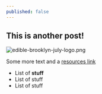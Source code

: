 ```yaml
---
published: false
---
```

## This is another post!

![edible-brooklyn-july-logo.png]({{site.baseurl}}/images/edible-brooklyn-july-logo.png)

Some more text and a [resources link](/resources "resources-link")

- List of **stuff**
- List of stuff
- List of stuff

